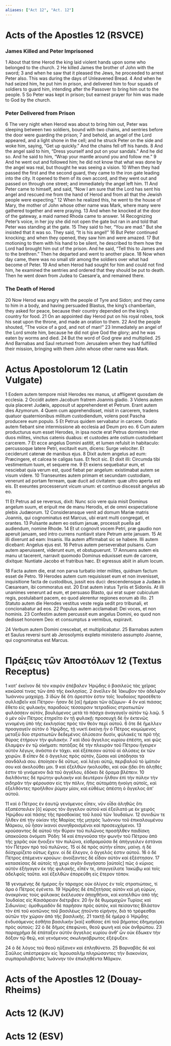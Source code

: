 ```yaml
---
aliases: ["Act 12", "Act. 12"]
---
```



# Acts of the Apostles 12 (RSVCE)

### James Killed and Peter Imprisoned
1 About that time Herod the king laid violent hands upon some who belonged to the church.
2 He killed James the brother of John with the sword;
3 and when he saw that it pleased the Jews, he proceeded to arrest Peter also. This was during the days of Unleavened Bread.
4 And when he had seized him, he put him in prison, and delivered him to four squads of soldiers to guard him, intending after the Passover to bring him out to the people.
5 So Peter was kept in prison; but earnest prayer for him was made to God by the church.
### Peter Delivered from Prison
6 The very night when Herod was about to bring him out, Peter was sleeping between two soldiers, bound with two chains, and sentries before the door were guarding the prison;
7 and behold, an angel of the Lord appeared, and a light shone in the cell; and he struck Peter on the side and woke him, saying, “Get up quickly.” And the chains fell off his hands.
8 And the angel said to him, “Dress yourself and put on your sandals.” And he did so. And he said to him, “Wrap your mantle around you and follow me.”
9 And he went out and followed him; he did not know that what was done by the angel was real, but thought he was seeing a vision.
10 When they had passed the first and the second guard, they came to the iron gate leading into the city. It opened to them of its own accord, and they went out and passed on through one street; and immediately the angel left him.
11 And Peter came to himself, and said, “Now I am sure that the Lord has sent his angel and rescued me from the hand of Herod and from all that the Jewish people were expecting.”
12 When he realized this, he went to the house of Mary, the mother of John whose other name was Mark, where many were gathered together and were praying.
13 And when he knocked at the door of the gateway, a maid named Rhoda came to answer.
14 Recognizing Peter’s voice, in her joy she did not open the gate but ran in and told that Peter was standing at the gate.
15 They said to her, “You are mad.” But she insisted that it was so. They said, “It is his angel!”
16 But Peter continued knocking; and when they opened, they saw him and were amazed.
17 But motioning to them with his hand to be silent, he described to them how the Lord had brought him out of the prison. And he said, “Tell this to James and to the brethren.” Then he departed and went to another place.
18 Now when day came, there was no small stir among the soldiers over what had become of Peter.
19 And when Herod had sought for him and could not find him, he examined the sentries and ordered that they should be put to death. Then he went down from Judea to Caesareʹa, and remained there.
### The Death of Herod
20 Now Herod was angry with the people of Tyre and Sidon; and they came to him in a body, and having persuaded Blastus, the king’s chamberlain, they asked for peace, because their country depended on the king’s country for food.
21 On an appointed day Herod put on his royal robes, took his seat upon the throne, and made an oration to them.
22 And the people shouted, “The voice of a god, and not of man!”
23 Immediately an angel of the Lord smote him, because he did not give God the glory; and he was eaten by worms and died.
24 But the word of God grew and multiplied.
25 And Barnabas and Saul returned from Jerusalem when they had fulfilled their mission, bringing with them John whose other name was Mark.


# Actus Apostolorum 12 (Latin Vulgate)

1 Eodem autem tempore misit Herodes rex manus, ut affligeret quosdam de ecclesia.
2 Occidit autem Jacobum fratrem Joannis gladio.
3 Videns autem quia placeret Judæis, apposuit ut apprehenderet et Petrum. Erant autem dies Azymorum.
4 Quem cum apprehendisset, misit in carcerem, tradens quatuor quaternionibus militum custodiendum, volens post Pascha producere eum populo.
5 Et Petrus quidem servabatur in carcere. Oratio autem fiebant sine intermissione ab ecclesia ad Deum pro eo.
6 Cum autem producturus eum esset Herodes, in ipsa nocte erat Petrus dormiens inter duos milites, vinctus catenis duabus: et custodes ante ostium custodiebant carcerem.
7 Et ecce angelus Domini astitit, et lumen refulsit in habitaculo: percussoque latere Petri, excitavit eum, dicens: Surge velociter. Et ceciderunt catenæ de manibus ejus.
8 Dixit autem angelus ad eum: Præcingere, et calcea te caligas tuas. Et fecit sic. Et dixit illi: Circumda tibi vestimentum tuum, et sequere me.
9 Et exiens sequebatur eum, et nesciebat quia verum est, quod fiebat per angelum: existimabat autem se visum videre.
10 Transeuntes autem primam et secundam custodiam, venerunt ad portam ferream, quæ ducit ad civitatem: quæ ultro aperta est eis. Et exeuntes processerunt vicum unum: et continuo discessit angelus ab eo.

11 Et Petrus ad se reversus, dixit: Nunc scio vere quia misit Dominus angelum suum, et eripuit me de manu Herodis, et de omni exspectatione plebis Judæorum.
12 Consideransque venit ad domum Mariæ matris Joannis, qui cognominatus est Marcus, ubi erant multi congregati, et orantes.
13 Pulsante autem eo ostium januæ, processit puella ad audiendum, nomine Rhode.
14 Et ut cognovit vocem Petri, præ gaudio non aperuit januam, sed intro currens nuntiavit stare Petrum ante januam.
15 At illi dixerunt ad eam: Insanis. Illa autem affirmabat sic se habere. Illi autem dicebant: Angelus ejus est.
16 Petrus autem perseverabat pulsans. Cum autem aperuissent, viderunt eum, et obstupuerunt.
17 Annuens autem eis manu ut tacerent, narravit quomodo Dominus eduxisset eum de carcere, dixitque: Nuntiate Jacobo et fratribus hæc. Et egressus abiit in alium locum.

18 Facta autem die, erat non parva turbatio inter milites, quidnam factum esset de Petro.
19 Herodes autem cum requisisset eum et non invenisset, inquisitione facta de custodibus, jussit eos duci: descendensque a Judæa in Cæsaream, ibi commoratus est.
20 Erat autem iratus Tyriis et Sidoniis. At illi unanimes venerunt ad eum, et persuaso Blasto, qui erat super cubiculum regis, postulabant pacem, eo quod alerentur regiones eorum ab illo.
21 Statuto autem die Herodes vestitus veste regia sedit pro tribunali, et concionabatur ad eos.
22 Populus autem acclamabat: Dei voces, et non hominis.
23 Confestim autem percussit eum angelus Domini, eo quod non dedisset honorem Deo: et consumptus a vermibus, expiravit.

24 Verbum autem Domini crescebat, et multiplicabatur.
25 Barnabas autem et Saulus reversi sunt ab Jerosolymis expleto ministerio assumpto Joanne, qui cognominatus est Marcus.


# Πράξεις τῶν Ἀποστόλων 12 (Textus Receptus)

1 κατ' ἐκεῖνον δὲ τὸν καιρὸν ἐπέβαλεν Ἡρῴδης ὁ βασιλεὺς τὰς χεῖρας κακῶσαί τινας τῶν ἀπὸ τῆς ἐκκλησίας.
2 ἀνεῖλεν δὲ Ἰάκωβον τὸν ἀδελφὸν Ἰωάννου μαχαίρῃ.
3 ἰδὼν δὲ ὅτι ἀρεστόν ἐστιν τοῖς Ἰουδαίοις προσέθετο συλλαβεῖν καὶ Πέτρον- ἦσαν δὲ [αἱ] ἡμέραι τῶν ἀζύμων-
4 ὃν καὶ πιάσας ἔθετο εἰς φυλακήν, παραδοὺς τέσσαρσιν τετραδίοις στρατιωτῶν φυλάσσειν αὐτόν, βουλόμενος μετὰ τὸ πάσχα ἀναγαγεῖν αὐτὸν τῷ λαῷ.
5 ὁ μὲν οὖν Πέτρος ἐτηρεῖτο ἐν τῇ φυλακῇ: προσευχὴ δὲ ἦν ἐκτενῶς γινομένη ὑπὸ τῆς ἐκκλησίας πρὸς τὸν θεὸν περὶ αὐτοῦ.
6 ὅτε δὲ ἤμελλεν προαγαγεῖν αὐτὸν ὁ Ἡρῴδης, τῇ νυκτὶ ἐκείνῃ ἦν ὁ Πέτρος κοιμώμενος μεταξὺ δύο στρατιωτῶν δεδεμένος ἁλύσεσιν δυσίν, φύλακές τε πρὸ τῆς θύρας ἐτήρουν τὴν φυλακήν.
7 καὶ ἰδοὺ ἄγγελος κυρίου ἐπέστη, καὶ φῶς ἔλαμψεν ἐν τῷ οἰκήματι: πατάξας δὲ τὴν πλευρὰν τοῦ Πέτρου ἤγειρεν αὐτὸν λέγων, ἀνάστα ἐν τάχει. καὶ ἐξέπεσαν αὐτοῦ αἱ ἁλύσεις ἐκ τῶν χειρῶν.
8 εἶπεν δὲ ὁ ἄγγελος πρὸς αὐτόν, ζῶσαι καὶ ὑπόδησαι τὰ σανδάλιά σου. ἐποίησεν δὲ οὕτως. καὶ λέγει αὐτῷ, περιβαλοῦ τὸ ἱμάτιόν σου καὶ ἀκολούθει μοι.
9 καὶ ἐξελθὼν ἠκολούθει, καὶ οὐκ ᾔδει ὅτι ἀληθές ἐστιν τὸ γινόμενον διὰ τοῦ ἀγγέλου, ἐδόκει δὲ ὅραμα βλέπειν.
10 διελθόντες δὲ πρώτην φυλακὴν καὶ δευτέραν ἦλθαν ἐπὶ τὴν πύλην τὴν σιδηρᾶν τὴν φέρουσαν εἰς τὴν πόλιν, ἥτις αὐτομάτη ἠνοίγη αὐτοῖς, καὶ ἐξελθόντες προῆλθον ῥύμην μίαν, καὶ εὐθέως ἀπέστη ὁ ἄγγελος ἀπ' αὐτοῦ.

11 καὶ ὁ Πέτρος ἐν ἑαυτῷ γενόμενος εἶπεν, νῦν οἶδα ἀληθῶς ὅτι ἐξαπέστειλεν [ὁ] κύριος τὸν ἄγγελον αὐτοῦ καὶ ἐξείλατό με ἐκ χειρὸς Ἡρῴδου καὶ πάσης τῆς προσδοκίας τοῦ λαοῦ τῶν Ἰουδαίων.
12 συνιδών τε ἦλθεν ἐπὶ τὴν οἰκίαν τῆς Μαρίας τῆς μητρὸς Ἰωάννου τοῦ ἐπικαλουμένου Μάρκου, οὗ ἦσαν ἱκανοὶ συνηθροισμένοι καὶ προσευχόμενοι.
13 κρούσαντος δὲ αὐτοῦ τὴν θύραν τοῦ πυλῶνος προσῆλθεν παιδίσκη ὑπακοῦσαι ὀνόματι Ῥόδη:
14 καὶ ἐπιγνοῦσα τὴν φωνὴν τοῦ Πέτρου ἀπὸ τῆς χαρᾶς οὐκ ἤνοιξεν τὸν πυλῶνα, εἰσδραμοῦσα δὲ ἀπήγγειλεν ἑστάναι τὸν Πέτρον πρὸ τοῦ πυλῶνος.
15 οἱ δὲ πρὸς αὐτὴν εἶπαν, μαίνῃ. ἡ δὲ διϊσχυρίζετο οὕτως ἔχειν. οἱ δὲ ἔλεγον, ὁ ἄγγελός ἐστιν αὐτοῦ.
16 ὁ δὲ Πέτρος ἐπέμενεν κρούων: ἀνοίξαντες δὲ εἶδαν αὐτὸν καὶ ἐξέστησαν.
17 κατασείσας δὲ αὐτοῖς τῇ χειρὶ σιγᾶν διηγήσατο [αὐτοῖς] πῶς ὁ κύριος αὐτὸν ἐξήγαγεν ἐκ τῆς φυλακῆς, εἶπέν τε, ἀπαγγείλατε Ἰακώβῳ καὶ τοῖς ἀδελφοῖς ταῦτα. καὶ ἐξελθὼν ἐπορεύθη εἰς ἕτερον τόπον.

18 γενομένης δὲ ἡμέρας ἦν τάραχος οὐκ ὀλίγος ἐν τοῖς στρατιώταις, τί ἄρα ὁ Πέτρος ἐγένετο.
19 Ἡρῴδης δὲ ἐπιζητήσας αὐτὸν καὶ μὴ εὑρὼν, ἀνακρίνας τοὺς φύλακας ἐκέλευσεν ἀπαχθῆναι, καὶ κατελθὼν ἀπὸ τῆς Ἰουδαίας εἰς Καισάρειαν διέτριβεν.
20 ἦν δὲ θυμομαχῶν Τυρίοις καὶ Σιδωνίοις: ὁμοθυμαδὸν δὲ παρῆσαν πρὸς αὐτόν, καὶ πείσαντες Βλάστον τὸν ἐπὶ τοῦ κοιτῶνος τοῦ βασιλέως ᾐτοῦντο εἰρήνην, διὰ τὸ τρέφεσθαι αὐτῶν τὴν χώραν ἀπὸ τῆς βασιλικῆς.
21 τακτῇ δὲ ἡμέρᾳ ὁ Ἡρῴδης ἐνδυσάμενος ἐσθῆτα βασιλικὴν [καὶ] καθίσας ἐπὶ τοῦ βήματος ἐδημηγόρει πρὸς αὐτούς:
22 ὁ δὲ δῆμος ἐπεφώνει, θεοῦ φωνὴ καὶ οὐκ ἀνθρώπου.
23 παραχρῆμα δὲ ἐπάταξεν αὐτὸν ἄγγελος κυρίου ἀνθ' ὧν οὐκ ἔδωκεν τὴν δόξαν τῷ θεῷ, καὶ γενόμενος σκωληκόβρωτος ἐξέψυξεν.

24 ὁ δὲ λόγος τοῦ θεοῦ ηὔξανεν καὶ ἐπληθύνετο.
25 Βαρναβᾶς δὲ καὶ Σαῦλος ὑπέστρεψαν εἰς Ἰερουσαλὴμ πληρώσαντες τὴν διακονίαν, συμπαραλαβόντες Ἰωάννην τὸν ἐπικληθέντα Μᾶρκον.


# Acts of the Apostles 12 (Douay-Rheims)


# Acts 12 (KJV)


# Acts 12 (ESV)

